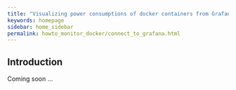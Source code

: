 ```yaml
---
title: "Visualizing power consumptions of docker containers from Grafana"
keywords: homepage
sidebar: home_sidebar 
permalink: howto_monitor_docker/connect_to_grafana.html
---
```


## Introduction

Coming soon ...
